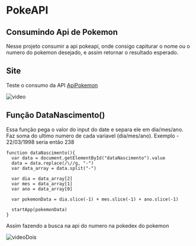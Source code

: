 # PokeAPI

## Consumindo Api de Pokemon

Nesse projeto consumir a api pokeapi, onde consigo capiturar o nome ou o numero do pokemon desejado, e assim retornar o resultado esperado.

## Site

Teste o consumo da API [ApiPokemon](https://devfelipenunes.github.io/ApiPokemon/)

![video](https://user-images.githubusercontent.com/81275678/158929763-d8f174b4-88ab-48d2-83e8-8bb997407b77.gif)

## Função DataNascimento()

Essa função pega o valor do input do date e separa ele em dia/mes/ano.
Faz soma do ultimo numero de cada variavel (dia/mes/ano).
Exemplo - 22/03/1998 seria então 238

```
function dataNascimento(){
  var data = document.getElementById("dataNascimento").value
  data = data.replace(/\//g, "-")
  var data_array = data.split("-")
  
  var dia = data_array[2]
  var mes = data_array[1]
  var ano = data_array[0]

  var pokemonData = dia.slice(-1) + mes.slice(-1) + ano.slice(-1)

  startApp(pokemonData)
}
```

Assim fazendo a busca na api do numero na pokedex do pokemon

![videoDois](https://user-images.githubusercontent.com/81275678/162875552-6e2a56f7-0323-49d6-b67d-08f75214b67b.gif)



